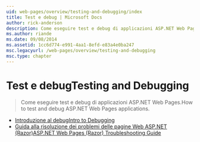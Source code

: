 ```yaml
---
uid: web-pages/overview/testing-and-debugging/index
title: Test e debug | Microsoft Docs
author: rick-anderson
description: Come eseguire test e debug di applicazioni ASP.NET Web Pages.
ms.author: riande
ms.date: 09/08/2014
ms.assetid: 1cc6d774-e991-4aa1-8efd-e83a4e0ba247
msc.legacyurl: /web-pages/overview/testing-and-debugging
msc.type: chapter
---
```

<a name="testing-and-debugging"></a><span data-ttu-id="b88aa-103">Test e debug</span><span class="sxs-lookup"><span data-stu-id="b88aa-103">Testing and Debugging</span></span>
====================
> <span data-ttu-id="b88aa-104">Come eseguire test e debug di applicazioni ASP.NET Web Pages.</span><span class="sxs-lookup"><span data-stu-id="b88aa-104">How to test and debug ASP.NET Web Pages applications.</span></span>


- [<span data-ttu-id="b88aa-105">Introduzione al debug</span><span class="sxs-lookup"><span data-stu-id="b88aa-105">Intro to Debugging</span></span>](introduction-to-debugging.md)
- [<span data-ttu-id="b88aa-106">Guida alla risoluzione dei problemi delle pagine Web ASP.NET (Razor)</span><span class="sxs-lookup"><span data-stu-id="b88aa-106">ASP.NET Web Pages (Razor) Troubleshooting Guide</span></span>](aspnet-web-pages-razor-troubleshooting-guide.md)
